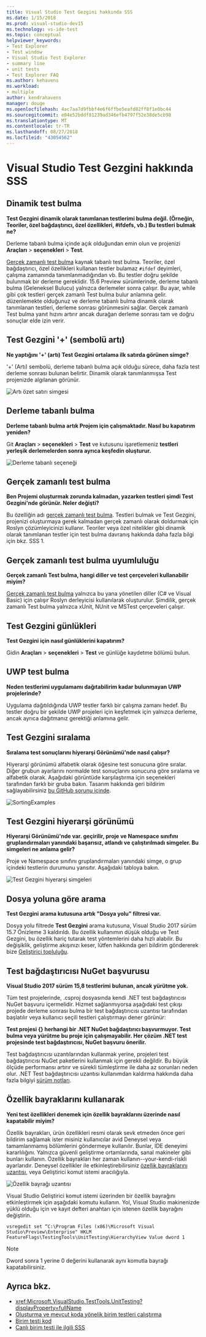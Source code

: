 ```yaml
---
title: Visual Studio Test Gezgini hakkında SSS
ms.date: 1/15/2018
ms.prod: visual-studio-dev15
ms.technology: vs-ide-test
ms.topic: conceptual
helpviewer_keywords:
- Test Explorer
- Test window
- Visual Studio Test Explorer
- summary line
- unit tests
- Test Explorer FAQ
ms.author: kehavens
ms.workload:
- multiple
author: kendrahavens
manager: douge
ms.openlocfilehash: 4ac7aa7d9fbbf4e6f6ffbe5eafd82ff8f1e0bc44
ms.sourcegitcommit: e04e52bddf81239ad346efb4797f52e38de5cb98
ms.translationtype: MT
ms.contentlocale: tr-TR
ms.lasthandoff: 08/27/2018
ms.locfileid: "43054562"
---
```

# <a name="visual-studio-test-explorer-faq"></a>Visual Studio Test Gezgini hakkında SSS

## <a name="dynamic-test-discovery"></a>Dinamik test bulma
**Test Gezgini dinamik olarak tanımlanan testlerimi bulma değil. (Örneğin, Teoriler, özel bağdaştırıcı, özel özellikleri, #ifdefs, vb.) Bu testleri bulmak ne?**

  Derleme tabanlı bulma içinde açık olduğundan emin olun ve projenizi **Araçları** > **seçenekleri** > **Test**.

  [Gerçek zamanlı test bulma](https://go.microsoft.com/fwlink/?linkid=862824) kaynak tabanlı test bulma. Teoriler, özel bağdaştırıcı, özel özellikleri kullanan testler bulamaz `#ifdef` deyimleri, çalışma zamanında tanımlanmadığından vb. Bu testler doğru şekilde bulunmak bir derleme gereklidir. 15.6 Preview sürümlerinde, derleme tabanlı bulma (Geleneksel Bulucu) yalnızca derlemeler sonra çalışır. Bu ayar, while gibi çok testleri gerçek zamanlı Test bulma bulur anlamına gelir. düzenlemekte olduğunuz ve derleme tabanlı bulma dinamik olarak tanımlanan testleri, derleme sonrası görünmesini sağlar. Gerçek zamanlı Test bulma yanıt hızını artırır ancak durağan derleme sonrası tam ve doğru sonuçlar elde izin verir.

## <a name="test-explorer--plus-symbol"></a>Test Gezgini '+' (sembolü artı)
**Ne yaptığını '+' (artı) Test Gezgini ortalama ilk satırda görünen simge?**

  '+' (Artı) sembolü, derleme tabanlı bulma açık olduğu sürece, daha fazla test derleme sonrası bulunan belirtir. Dinamik olarak tanımlanmışsa Test projenizde algılanan görünür.

  ![Artı özet satırı simgesi](media/testex-plussymbol.png)

## <a name="assembly-based-discovery"></a>Derleme tabanlı bulma
**Derleme tabanlı bulma artık Projem için çalışmaktadır. Nasıl bu kapatırım yeniden?**

  Git **Araçları** > **seçenekleri** > **Test** ve kutusunu işaretlemeniz **testleri yerleşik derlemelerden sonra ayrıca keşfedin oluşturur.**

  ![Derleme tabanlı seçeneği](media/testex-toolsoptions.png)

## <a name="real-time-test-discovery"></a>Gerçek zamanlı test bulma
**Ben Projemi oluşturmak zorunda kalmadan, yazarken testleri şimdi Test Gezgini'nde görünür. Neler değişti?**

  Bu özelliğin adı [gerçek zamanlı test bulma](https://go.microsoft.com/fwlink/?linkid=862824). Testleri bulmak ve Test Gezgini, projenizi oluşturmaya gerek kalmadan gerçek zamanlı olarak doldurmak için Roslyn çözümleyicinizi kullanır. Teoriler veya özel nitelikler gibi dinamik olarak tanımlanan testler için test bulma davranış hakkında daha fazla bilgi için bkz. SSS 1.

## <a name="real-time-test-discovery-compatibility"></a>Gerçek zamanlı test bulma uyumluluğu
**Gerçek zamanlı Test bulma, hangi diller ve test çerçeveleri kullanabilir miyim?**

  [Gerçek zamanlı test bulma](https://go.microsoft.com/fwlink/?linkid=862824) yalnızca bu yana yönetilen diller (C# ve Visual Basic) için çalışır Roslyn derleyicisi kullanılarak oluşturulur. Şimdilik, gerçek zamanlı Test bulma yalnızca xUnit, NUnit ve MSTest çerçeveleri çalışır.

## <a name="test-explorer-logs"></a>Test Gezgini günlükleri
**Test Gezgini için nasıl günlüklerini kapatırım?**

  Gidin **Araçları** > **seçenekleri** > **Test** ve günlüğe kaydetme bölümü bulun.

## <a name="uwp-test-discovery"></a>UWP test bulma
**Neden testlerimi uygulamamı dağıtabilirim kadar bulunmayan UWP projelerinde?**

  Uygulama dağıtıldığında UWP testler farklı bir çalışma zamanı hedef. Bu testler doğru bir şekilde UWP projeleri için keşfetmek için yalnızca derleme, ancak ayrıca dağıtmanız gerektiği anlamına gelir.

## <a name="test-explorer-sorting"></a>Test Gezgini sıralama
**Sıralama test sonuçlarını hiyerarşi Görünümü'nde nasıl çalışır?**

  Hiyerarşi görünümü alfabetik olarak öğesine test sonucuna göre sıralar. Diğer grubun ayarlarını normalde test sonuçlarını sonucuna göre sıralama ve alfabetik olarak. Aşağıdaki görüntüde karşılaştırma için seçenekleri tarafından farklı bir gruba bakın. Tasarım hakkında geri bildirim sağlayabilirsiniz [bu GitHub sorunu içinde](https://github.com/Microsoft/vstest/issues/1425).

  ![SortingExamples](media/testex-sortingex.png)

## <a name="test-explorer-hierarchy-view"></a>Test Gezgini hiyerarşi görünümü
**Hiyerarşi Görünümü'nde var. geçirilir, proje ve Namespace sınıfını gruplandırmaları yanındaki başarısız, atlandı ve çalıştırılmadı simgeler. Bu simgeleri ne anlama gelir?**

  Proje ve Namespace sınıfını gruplandırmaları yanındaki simge, o grup içindeki testlerin durumunu yansıtır. Aşağıdaki tabloya bakın.

  ![Test Gezgini hiyerarşi simgeleri](media/testex-hierarchyicons.png)

## <a name="search-by-file-path"></a>Dosya yoluna göre arama
**Test Gezgini arama kutusuna artık "Dosya yolu" filtresi var.**

Dosya yolu filtrede **Test Gezgini** arama kutusuna, Visual Studio 2017 sürüm 15.7 Önizleme 3 kaldırıldı. Bu özellik kullanımın düşük olduğu ve Test Gezgini, bu özellik hariç tutarak test yöntemlerini daha hızlı alabilir. Bu değişiklik, geliştirme akışınızı keser, lütfen hakkında geri bildirim göndererek bize [Geliştirici topluluğu](https://developercommunity.visualstudio.com/).

## <a name="test-adapter-nuget-reference"></a>Test bağdaştırıcısı NuGet başvurusu
**Visual Studio 2017 sürüm 15,8 testlerimi bulunan, ancak yürütme yok.**

Tüm test projelerinde, .csproj dosyasında kendi .NET test bağdaştırıcısı NuGet başvuru içermelidir. Hizmet sağlanmıyorsa aşağıdaki test çıkışı projede derleme sonrası bulma bir test bağdaştırıcısı uzantısı tarafından başlatılır veya kullanıcı seçili testleri çalıştırmayı dener görünür: 

**Test projesi {} herhangi bir .NET NuGet bağdaştırıcı başvurmuyor. Test bulma veya yürütme bu proje için çalışmayabilir. Her çözüm .NET test projesinde test bağdaştırıcısı, NuGet başvuru önerilir.**

Test bağdaştırıcısı uzantılarından kullanmak yerine, projeleri test bağdaştırıcısı NuGet paketlerini kullanmak için gerekli değildir. Bu büyük ölçüde performansı artırır ve sürekli tümleştirme ile daha az sorunları neden olur. .NET Test bağdaştırıcısı uzantısı kullanımdan kaldırma hakkında daha fazla bilgiyi [sürüm notları](/visualstudio/releasenotes/vs2017-preview-relnotes#testadapterextension).

## <a name="using-feature-flags"></a>Özellik bayraklarını kullanarak
**Yeni test özellikleri denemek için özellik bayraklarını üzerinde nasıl kapatabilir miyim?**

Özellik bayrakları, ürün özellikleri resmi olarak sevk etmeden önce geri bildirim sağlamak ister misiniz kullanıcılar avid Deneysel veya tamamlanmamış bölümlerini göndermeye kullanılır. Bunlar, IDE deneyimi kararlılığını. Yalnızca güvenli geliştirme ortamlarında, sanal makineler gibi bunları kullanın. Özellik bayrakları her zaman kullanın--your-kendi-riskli ayarlarıdır. Deneysel özellikler ile etkinleştirebilirsiniz [özellik bayraklarını uzantısı](https://marketplace.visualstudio.com/items?itemName=PaulHarrington.FeatureFlagsExtension), veya Geliştirici komut istemi aracılığıyla.

![Özellik bayrağı uzantısı](media/testex-featureflag.png)

Visual Studio Geliştirici komut istemi üzerinden bir özellik bayrağını etkinleştirmek için aşağıdaki komutu kullanın. Yol, Visual Studio makinenizde yüklü olduğu için ve kayıt defteri anahtarı için istenen özellik bayrağını değiştirin.

```shell
vsregedit set “C:\Program Files (x86)\Microsoft Visual Studio\Preview\Enterprise" HKLM FeatureFlags\TestingTools\UnitTesting\HierarchyView Value dword 1
```

> [!NOTE]
> Dword sonra 1 yerine 0 değerini kullanarak aynı komutla bayrağı kapatabilirsiniz.

## <a name="see-also"></a>Ayrıca bkz.

- <xref:Microsoft.VisualStudio.TestTools.UnitTesting?displayProperty=fullName>
- [Oluşturma ve mevcut koda yönelik birim testleri çalıştırma](http://msdn.microsoft.com/e8370b93-085b-41c9-8dec-655bd886f173)
- [Birim testi kod](unit-test-your-code.md)
- [Canlı birim testi ile ilgili SSS](live-unit-testing-faq.md)
